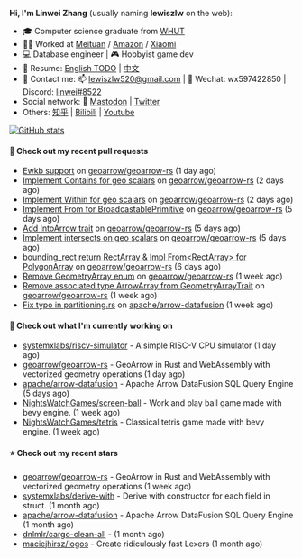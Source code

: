 **Hi, I'm Linwei Zhang** (usually naming **lewiszlw** on the web):
- 🎓 Computer science graduate from [WHUT](https://en.wikipedia.org/wiki/Wuhan_University_of_Technology)
- 👨‍💻 Worked at [Meituan](https://about.meituan.com/home) / [Amazon](https://www.amazon.com/) / [Xiaomi](https://www.mi.com/)
- 💻 Database engineer | 🎮 Hobbyist game dev
- 📄 Resume: [English TODO](https://github.com/lewiszlw/lewiszlw/blob/main/Resume_EN.md) | [中文](https://github.com/lewiszlw/lewiszlw/blob/main/Resume_CN.md)
- 📱 Contact me: 📫 [lewiszlw520@gmail.com](mailto:lewiszlw520@gmail.com) | 💬 Wechat: wx597422850 | Discord: [linwei#8522](http://discordapp.com/users/891664307035713576)
- Social network: 🦣 [Mastodon](https://mastodon.world/@lewiszlw) | [Twitter](https://twitter.com/lewiszlw)
- Others: [知乎](https://www.zhihu.com/people/tian-qian-zhu-wu-ya) | [Bilibili](https://space.bilibili.com/43876861) | [Youtube](https://www.youtube.com/channel/UCnvri1tqAjxsp9nGQ63zUNw)

[![GitHub stats](https://github-readme-stats.vercel.app/api?username=lewiszlw&count_private=true&show_icons=true&theme=solarized-dark&include_all_commits=true)](https://github.com/anuraghazra/github-readme-stats)

#### 🔨 Check out my recent pull requests

- [Ewkb support](https://github.com/geoarrow/geoarrow-rs/pull/254) on [geoarrow/geoarrow-rs](https://github.com/geoarrow/geoarrow-rs) (1 day ago)
- [Implement Contains for geo scalars](https://github.com/geoarrow/geoarrow-rs/pull/250) on [geoarrow/geoarrow-rs](https://github.com/geoarrow/geoarrow-rs) (2 days ago)
- [Implement Within for geo scalars](https://github.com/geoarrow/geoarrow-rs/pull/249) on [geoarrow/geoarrow-rs](https://github.com/geoarrow/geoarrow-rs) (2 days ago)
- [Implement From for BroadcastablePrimitive](https://github.com/geoarrow/geoarrow-rs/pull/247) on [geoarrow/geoarrow-rs](https://github.com/geoarrow/geoarrow-rs) (5 days ago)
- [Add IntoArrow trait](https://github.com/geoarrow/geoarrow-rs/pull/246) on [geoarrow/geoarrow-rs](https://github.com/geoarrow/geoarrow-rs) (5 days ago)
- [Implement intersects on geo scalars](https://github.com/geoarrow/geoarrow-rs/pull/245) on [geoarrow/geoarrow-rs](https://github.com/geoarrow/geoarrow-rs) (5 days ago)
- [bounding_rect return RectArray &amp; Impl From&lt;RectArray&gt; for PolygonArray](https://github.com/geoarrow/geoarrow-rs/pull/242) on [geoarrow/geoarrow-rs](https://github.com/geoarrow/geoarrow-rs) (6 days ago)
- [Remove GeometryArray enum](https://github.com/geoarrow/geoarrow-rs/pull/238) on [geoarrow/geoarrow-rs](https://github.com/geoarrow/geoarrow-rs) (1 week ago)
- [Remove associated type ArrowArray from GeometryArrayTrait](https://github.com/geoarrow/geoarrow-rs/pull/237) on [geoarrow/geoarrow-rs](https://github.com/geoarrow/geoarrow-rs) (1 week ago)
- [Fix typo in partitioning.rs](https://github.com/apache/arrow-datafusion/pull/8134) on [apache/arrow-datafusion](https://github.com/apache/arrow-datafusion) (1 week ago)

#### 👷 Check out what I'm currently working on

- [systemxlabs/riscv-simulator](https://github.com/systemxlabs/riscv-simulator) - A simple RISC-V CPU simulator (1 day ago)
- [geoarrow/geoarrow-rs](https://github.com/geoarrow/geoarrow-rs) - GeoArrow in Rust and WebAssembly with vectorized geometry operations (1 day ago)
- [apache/arrow-datafusion](https://github.com/apache/arrow-datafusion) - Apache Arrow DataFusion SQL Query Engine (5 days ago)
- [NightsWatchGames/screen-ball](https://github.com/NightsWatchGames/screen-ball) - Work and play ball game made with bevy engine. (1 week ago)
- [NightsWatchGames/tetris](https://github.com/NightsWatchGames/tetris) - Classical tetris game made with bevy engine. (1 week ago)

#### ⭐ Check out my recent stars

- [geoarrow/geoarrow-rs](https://github.com/geoarrow/geoarrow-rs) - GeoArrow in Rust and WebAssembly with vectorized geometry operations (1 week ago)
- [systemxlabs/derive-with](https://github.com/systemxlabs/derive-with) - Derive with constructor for each field in struct. (1 month ago)
- [apache/arrow-datafusion](https://github.com/apache/arrow-datafusion) - Apache Arrow DataFusion SQL Query Engine (1 month ago)
- [dnlmlr/cargo-clean-all](https://github.com/dnlmlr/cargo-clean-all) -  (1 month ago)
- [maciejhirsz/logos](https://github.com/maciejhirsz/logos) - Create ridiculously fast Lexers (1 month ago)

